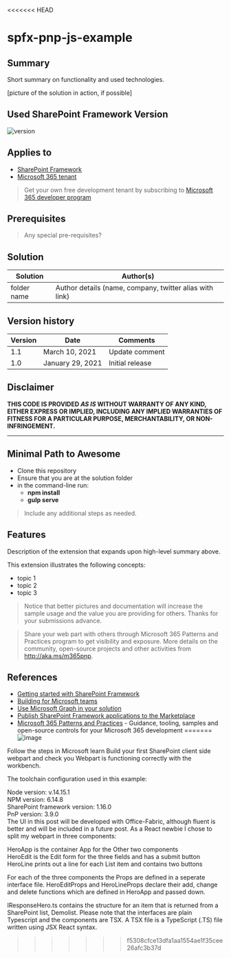 <<<<<<< HEAD
# spfx-pnp-js-example

## Summary

Short summary on functionality and used technologies.

[picture of the solution in action, if possible]

## Used SharePoint Framework Version

![version](https://img.shields.io/badge/version-1.16.1-green.svg)

## Applies to

- [SharePoint Framework](https://aka.ms/spfx)
- [Microsoft 365 tenant](https://docs.microsoft.com/en-us/sharepoint/dev/spfx/set-up-your-developer-tenant)

> Get your own free development tenant by subscribing to [Microsoft 365 developer program](http://aka.ms/o365devprogram)

## Prerequisites

> Any special pre-requisites?

## Solution

| Solution    | Author(s)                                               |
| ----------- | ------------------------------------------------------- |
| folder name | Author details (name, company, twitter alias with link) |

## Version history

| Version | Date             | Comments        |
| ------- | ---------------- | --------------- |
| 1.1     | March 10, 2021   | Update comment  |
| 1.0     | January 29, 2021 | Initial release |

## Disclaimer

**THIS CODE IS PROVIDED _AS IS_ WITHOUT WARRANTY OF ANY KIND, EITHER EXPRESS OR IMPLIED, INCLUDING ANY IMPLIED WARRANTIES OF FITNESS FOR A PARTICULAR PURPOSE, MERCHANTABILITY, OR NON-INFRINGEMENT.**

---

## Minimal Path to Awesome

- Clone this repository
- Ensure that you are at the solution folder
- in the command-line run:
  - **npm install**
  - **gulp serve**

> Include any additional steps as needed.

## Features

Description of the extension that expands upon high-level summary above.

This extension illustrates the following concepts:

- topic 1
- topic 2
- topic 3

> Notice that better pictures and documentation will increase the sample usage and the value you are providing for others. Thanks for your submissions advance.

> Share your web part with others through Microsoft 365 Patterns and Practices program to get visibility and exposure. More details on the community, open-source projects and other activities from http://aka.ms/m365pnp.

## References

- [Getting started with SharePoint Framework](https://docs.microsoft.com/en-us/sharepoint/dev/spfx/set-up-your-developer-tenant)
- [Building for Microsoft teams](https://docs.microsoft.com/en-us/sharepoint/dev/spfx/build-for-teams-overview)
- [Use Microsoft Graph in your solution](https://docs.microsoft.com/en-us/sharepoint/dev/spfx/web-parts/get-started/using-microsoft-graph-apis)
- [Publish SharePoint Framework applications to the Marketplace](https://docs.microsoft.com/en-us/sharepoint/dev/spfx/publish-to-marketplace-overview)
- [Microsoft 365 Patterns and Practices](https://aka.ms/m365pnp) - Guidance, tooling, samples and open-source controls for your Microsoft 365 development
=======
![image](https://user-images.githubusercontent.com/23434451/218325264-9f89026d-eeb0-43da-ac36-678ab01f88f9.png)

Follow the steps in Microsoft learn Build your first SharePoint client side webpart and check you Webpart is functioning correctly with the workbench.<br/>

The toolchain configuration used in this example:<br/>

Node version: v.14.15.1<br/>
NPM version: 6.14.8<br/>
SharePoint framework version: 1.16.0<br/>
PnP version: 3.9.0<br/>
The UI in this post will be developed with Office-Fabric, although fluent is better and will be included in a future post. As a React newbie I chose to split my webpart in three components:

HeroApp is the container App for the Other two components<br/>
HeroEdit is the Edit form for the three fields and has a submit button<br/>
HeroLine prints out a line for each List item and contains two buttons<br/>

For each of the three components the Props are defined in a seperate interface file. HeroEditProps and HeroLineProps declare their add, change and delete functions which are defined in HeroApp and passed down.<br/>

IResponseHero.ts contains the structure for an item that is returned from a SharePoint list, Demolist. Please note that the interfaces are plain Typescript and the components are TSX. A TSX file is a TypeScript (.TS) file written using JSX React syntax.




>>>>>>> f5308cfce13dfa1aa1554ae1f35cee26afc3b37d
